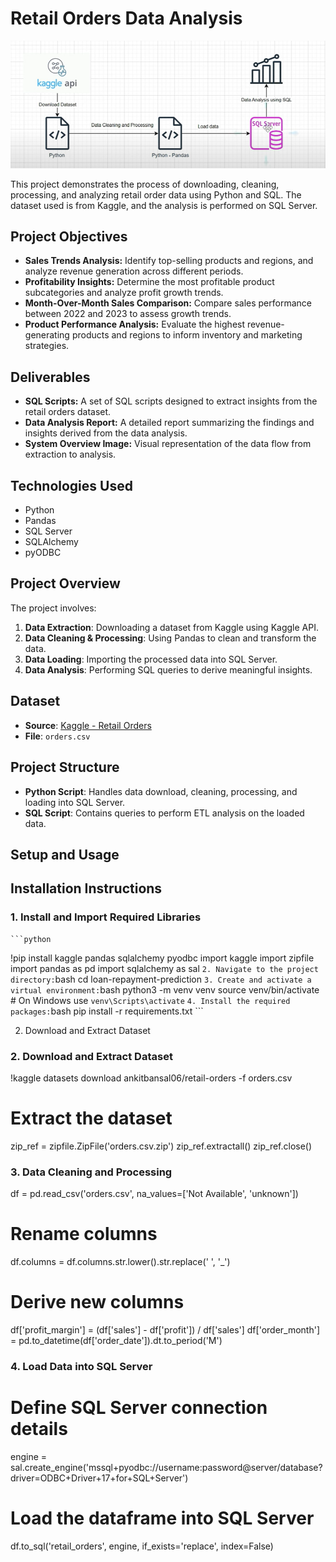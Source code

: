 # Retail Orders Data Analysis

![System Overview](https://github.com/rohitaragde/OrderDataSQL-ETL-Analysis/blob/master/system_overview.png)

This project demonstrates the process of downloading, cleaning, processing, and analyzing retail order data using Python and SQL. The dataset used is from Kaggle, and the analysis is performed on SQL Server.

## Project Objectives
- **Sales Trends Analysis:** Identify top-selling products and regions, and analyze revenue generation across different periods.
- **Profitability Insights:** Determine the most profitable product subcategories and analyze profit growth trends.
- **Month-Over-Month Sales Comparison:** Compare sales performance between 2022 and 2023 to assess growth trends.
- **Product Performance Analysis:** Evaluate the highest revenue-generating products and regions to inform inventory and marketing strategies.

## Deliverables
- **SQL Scripts:** A set of SQL scripts designed to extract insights from the retail orders dataset.
- **Data Analysis Report:** A detailed report summarizing the findings and insights derived from the data analysis.
- **System Overview Image:** Visual representation of the data flow from extraction to analysis.

## Technologies Used
- Python
- Pandas
- SQL Server
- SQLAlchemy
- pyODBC

## Project Overview

The project involves:
1. **Data Extraction**: Downloading a dataset from Kaggle using Kaggle API.
2. **Data Cleaning & Processing**: Using Pandas to clean and transform the data.
3. **Data Loading**: Importing the processed data into SQL Server.
4. **Data Analysis**: Performing SQL queries to derive meaningful insights.

## Dataset

- **Source**: [Kaggle - Retail Orders](https://www.kaggle.com/datasets/ankitbansal06/retail-orders)
- **File**: `orders.csv`

## Project Structure

- **Python Script**: Handles data download, cleaning, processing, and loading into SQL Server.
- **SQL Script**: Contains queries to perform ETL analysis on the loaded data.

## Setup and Usage

## Installation Instructions
 ### 1. Install and Import Required Libraries
    ```python
   !pip install kaggle pandas sqlalchemy pyodbc
import kaggle
import zipfile
import pandas as pd
import sqlalchemy as sal
    ```
2. Navigate to the project directory:
    ```bash
    cd loan-repayment-prediction
    ```
3. Create and activate a virtual environment:
    ```bash
    python3 -m venv venv
    source venv/bin/activate  # On Windows use `venv\Scripts\activate`
    ```
4. Install the required packages:
    ```bash
    pip install -r requirements.txt
    ```





2. Download and Extract Dataset

### 2. Download and Extract Dataset
!kaggle datasets download ankitbansal06/retail-orders -f orders.csv

# Extract the dataset
zip_ref = zipfile.ZipFile('orders.csv.zip')
zip_ref.extractall()
zip_ref.close()

### 3. Data Cleaning and Processing
df = pd.read_csv('orders.csv', na_values=['Not Available', 'unknown'])

# Rename columns
df.columns = df.columns.str.lower().str.replace(' ', '_')

# Derive new columns
df['profit_margin'] = (df['sales'] - df['profit']) / df['sales']
df['order_month'] = pd.to_datetime(df['order_date']).dt.to_period('M')

### 4. Load Data into SQL Server

# Define SQL Server connection details
engine = sal.create_engine('mssql+pyodbc://username:password@server/database?driver=ODBC+Driver+17+for+SQL+Server')

# Load the dataframe into SQL Server
df.to_sql('retail_orders', engine, if_exists='replace', index=False)



